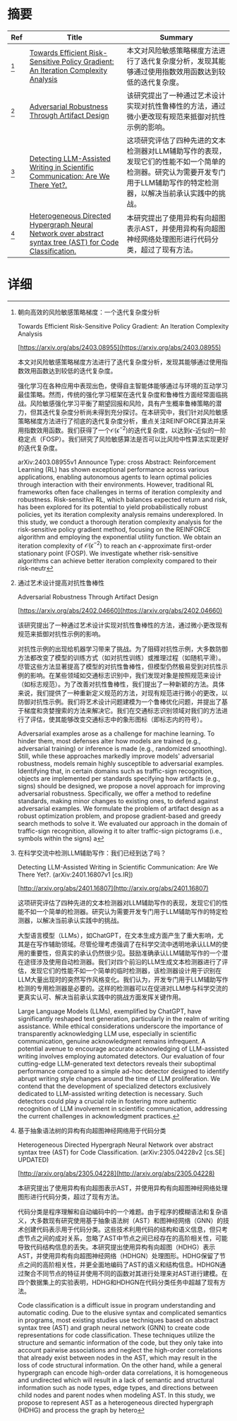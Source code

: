 # 摘要

| Ref | Title | Summary |
| --- | --- | --- |
| [^1] | [Towards Efficient Risk-Sensitive Policy Gradient: An Iteration Complexity Analysis](https://arxiv.org/abs/2403.08955) | 本文对风险敏感策略梯度方法进行了迭代复杂度分析，发现其能够通过使用指数效用函数达到较低的迭代复杂度。 |
| [^2] | [Adversarial Robustness Through Artifact Design](https://arxiv.org/abs/2402.04660) | 该研究提出了一种通过艺术设计实现对抗性鲁棒性的方法，通过微小更改现有规范来抵御对抗性示例的影响。 |
| [^3] | [Detecting LLM-Assisted Writing in Scientific Communication: Are We There Yet?.](http://arxiv.org/abs/2401.16807) | 这项研究评估了四种先进的文本检测器对LLM辅助写作的表现，发现它们的性能不如一个简单的检测器。研究认为需要开发专门用于LLM辅助写作的特定检测器，以解决当前承认实践中的挑战。 |
| [^4] | [Heterogeneous Directed Hypergraph Neural Network over abstract syntax tree (AST) for Code Classification.](http://arxiv.org/abs/2305.04228) | 本研究提出了使用异构有向超图表示AST，并使用异构有向超图神经网络处理图形进行代码分类，超过了现有方法。 |

# 详细

[^1]: 朝向高效的风险敏感策略梯度：一个迭代复杂度分析

    Towards Efficient Risk-Sensitive Policy Gradient: An Iteration Complexity Analysis

    [https://arxiv.org/abs/2403.08955](https://arxiv.org/abs/2403.08955)

    本文对风险敏感策略梯度方法进行了迭代复杂度分析，发现其能够通过使用指数效用函数达到较低的迭代复杂度。

    

    强化学习在各种应用中表现出色，使得自主智能体能够通过与环境的互动学习最佳策略。然而，传统的强化学习框架在迭代复杂度和鲁棒性方面经常面临挑战。风险敏感强化学习平衡了期望回报和风险，具有产生概率鲁棒策略的潜力，但其迭代复杂度分析尚未得到充分探讨。在本研究中，我们针对风险敏感策略梯度方法进行了彻底的迭代复杂度分析，重点关注REINFORCE算法并采用指数效用函数。我们获得了一个$\mathcal{O}(\epsilon^{-2})$的迭代复杂度，以达到$\epsilon$-近似的一阶稳定点（FOSP）。我们研究了风险敏感算法是否可以比风险中性算法实现更好的迭代复杂度。

    arXiv:2403.08955v1 Announce Type: cross  Abstract: Reinforcement Learning (RL) has shown exceptional performance across various applications, enabling autonomous agents to learn optimal policies through interaction with their environments. However, traditional RL frameworks often face challenges in terms of iteration complexity and robustness. Risk-sensitive RL, which balances expected return and risk, has been explored for its potential to yield probabilistically robust policies, yet its iteration complexity analysis remains underexplored. In this study, we conduct a thorough iteration complexity analysis for the risk-sensitive policy gradient method, focusing on the REINFORCE algorithm and employing the exponential utility function. We obtain an iteration complexity of $\mathcal{O}(\epsilon^{-2})$ to reach an $\epsilon$-approximate first-order stationary point (FOSP). We investigate whether risk-sensitive algorithms can achieve better iteration complexity compared to their risk-neutr
    
[^2]: 通过艺术设计提高对抗性鲁棒性

    Adversarial Robustness Through Artifact Design

    [https://arxiv.org/abs/2402.04660](https://arxiv.org/abs/2402.04660)

    该研究提出了一种通过艺术设计实现对抗性鲁棒性的方法，通过微小更改现有规范来抵御对抗性示例的影响。

    

    对抗性示例的出现给机器学习带来了挑战。为了阻碍对抗性示例，大多数防御方法都改变了模型的训练方式（如对抗性训练）或推理过程（如随机平滑）。尽管这些方法显著提高了模型的对抗性鲁棒性，但模型仍然极易受到对抗性示例的影响。在某些领域如交通标志识别中，我们发现对象是按照规范来设计（如标志规范）。为了改善对抗性鲁棒性，我们提出了一种新颖的方法。具体来说，我们提供了一种重新定义规范的方法，对现有规范进行微小的更改，以防御对抗性示例。我们将艺术设计问题建模为一个鲁棒优化问题，并提出了基于梯度和贪婪搜索的方法来解决它。我们在交通标志识别领域对我们的方法进行了评估，使其能够改变交通标志中的象形图标（即标志内的符号）。

    Adversarial examples arose as a challenge for machine learning. To hinder them, most defenses alter how models are trained (e.g., adversarial training) or inference is made (e.g., randomized smoothing). Still, while these approaches markedly improve models' adversarial robustness, models remain highly susceptible to adversarial examples. Identifying that, in certain domains such as traffic-sign recognition, objects are implemented per standards specifying how artifacts (e.g., signs) should be designed, we propose a novel approach for improving adversarial robustness. Specifically, we offer a method to redefine standards, making minor changes to existing ones, to defend against adversarial examples. We formulate the problem of artifact design as a robust optimization problem, and propose gradient-based and greedy search methods to solve it. We evaluated our approach in the domain of traffic-sign recognition, allowing it to alter traffic-sign pictograms (i.e., symbols within the signs) a
    
[^3]: 在科学交流中检测LLM辅助写作：我们已经到达了吗？

    Detecting LLM-Assisted Writing in Scientific Communication: Are We There Yet?. (arXiv:2401.16807v1 [cs.IR])

    [http://arxiv.org/abs/2401.16807](http://arxiv.org/abs/2401.16807)

    这项研究评估了四种先进的文本检测器对LLM辅助写作的表现，发现它们的性能不如一个简单的检测器。研究认为需要开发专门用于LLM辅助写作的特定检测器，以解决当前承认实践中的挑战。

    

    大型语言模型（LLMs），如ChatGPT，在文本生成方面产生了重大影响，尤其是在写作辅助领域。尽管伦理考虑强调了在科学交流中透明地承认LLM的使用的重要性，但真实的承认仍然很少见。鼓励准确承认LLM辅助写作的一个潜在途径涉及使用自动检测器。我们对四个前沿的LLM生成文本检测器进行了评估，发现它们的性能不如一个简单的临时检测器，该检测器设计用于识别在LLM大量出现时的突然写作风格变化。我们认为，开发专门用于LLM辅助写作检测的专用检测器是必要的。这样的检测器可以在促进对LLM参与科学交流的更真实认可、解决当前承认实践中的挑战方面发挥关键作用。

    Large Language Models (LLMs), exemplified by ChatGPT, have significantly reshaped text generation, particularly in the realm of writing assistance. While ethical considerations underscore the importance of transparently acknowledging LLM use, especially in scientific communication, genuine acknowledgment remains infrequent. A potential avenue to encourage accurate acknowledging of LLM-assisted writing involves employing automated detectors. Our evaluation of four cutting-edge LLM-generated text detectors reveals their suboptimal performance compared to a simple ad-hoc detector designed to identify abrupt writing style changes around the time of LLM proliferation. We contend that the development of specialized detectors exclusively dedicated to LLM-assisted writing detection is necessary. Such detectors could play a crucial role in fostering more authentic recognition of LLM involvement in scientific communication, addressing the current challenges in acknowledgment practices.
    
[^4]: 基于抽象语法树的异构有向超图神经网络用于代码分类

    Heterogeneous Directed Hypergraph Neural Network over abstract syntax tree (AST) for Code Classification. (arXiv:2305.04228v2 [cs.SE] UPDATED)

    [http://arxiv.org/abs/2305.04228](http://arxiv.org/abs/2305.04228)

    本研究提出了使用异构有向超图表示AST，并使用异构有向超图神经网络处理图形进行代码分类，超过了现有方法。

    

    代码分类是程序理解和自动编码中的一个难题。由于程序的模糊语法和复杂语义，大多数现有研究使用基于抽象语法树（AST）和图神经网络（GNN）的技术创建代码表示用于代码分类。这些技术利用代码的结构和语义信息，但只考虑节点之间的成对关系，忽略了AST中节点之间已经存在的高阶相关性，可能导致代码结构信息的丢失。本研究提出使用异构有向超图（HDHG）表示AST，并使用异构有向超图神经网络（HDHGN）处理图形。HDHG保留了节点之间的高阶相关性，并更全面地编码了AST的语义和结构信息。HDHGN通过聚合不同节点的特征并使用不同的函数对其进行处理来对AST进行建模。在四个数据集上的实验表明，HDHG和HDHGN在代码分类任务中超越了现有方法。

    Code classification is a difficult issue in program understanding and automatic coding. Due to the elusive syntax and complicated semantics in programs, most existing studies use techniques based on abstract syntax tree (AST) and graph neural network (GNN) to create code representations for code classification. These techniques utilize the structure and semantic information of the code, but they only take into account pairwise associations and neglect the high-order correlations that already exist between nodes in the AST, which may result in the loss of code structural information. On the other hand, while a general hypergraph can encode high-order data correlations, it is homogeneous and undirected which will result in a lack of semantic and structural information such as node types, edge types, and directions between child nodes and parent nodes when modeling AST. In this study, we propose to represent AST as a heterogeneous directed hypergraph (HDHG) and process the graph by hetero
    

